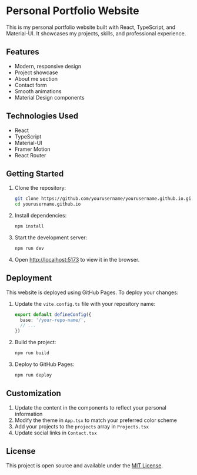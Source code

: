 # Personal Portfolio Website

This is my personal portfolio website built with React, TypeScript, and Material-UI. It showcases my projects, skills, and professional experience.

## Features

- Modern, responsive design
- Project showcase
- About me section
- Contact form
- Smooth animations
- Material Design components

## Technologies Used

- React
- TypeScript
- Material-UI
- Framer Motion
- React Router

## Getting Started

1. Clone the repository:
   ```bash
   git clone https://github.com/yourusername/yourusername.github.io.git
   cd yourusername.github.io
   ```

2. Install dependencies:
   ```bash
   npm install
   ```

3. Start the development server:
   ```bash
   npm run dev
   ```

4. Open [http://localhost:5173](http://localhost:5173) to view it in the browser.

## Deployment

This website is deployed using GitHub Pages. To deploy your changes:

1. Update the `vite.config.ts` file with your repository name:
   ```typescript
   export default defineConfig({
     base: '/your-repo-name/',
     // ...
   })
   ```

2. Build the project:
   ```bash
   npm run build
   ```

3. Deploy to GitHub Pages:
   ```bash
   npm run deploy
   ```

## Customization

1. Update the content in the components to reflect your personal information
2. Modify the theme in `App.tsx` to match your preferred color scheme
3. Add your projects to the `projects` array in `Projects.tsx`
4. Update social links in `Contact.tsx`

## License

This project is open source and available under the [MIT License](LICENSE).
